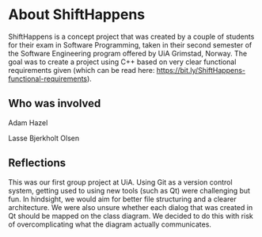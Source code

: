 # About ShiftHappens
ShiftHappens is a concept project that was created by a couple of students for their exam in Software Programming, taken in their second semester of the Software Engineering program offered by UiA Grimstad, Norway.
The goal was to create a project using C++ based on very clear functional requirements given (which can be read here: https://bit.ly/ShiftHappens-functional-requirements). 

## Who was involved
Adam Hazel

Lasse Bjerkholt Olsen

## Reflections
This was our first group project at UiA. Using Git as a version control system, getting used to using new tools (such as Qt) were challenging but fun. In hindsight, we would aim for better file structuring and a clearer architecture. We were also unsure whether each dialog that was created in Qt should be mapped on the class diagram. We decided to do this with risk of overcomplicating what the diagram actually communicates. 
